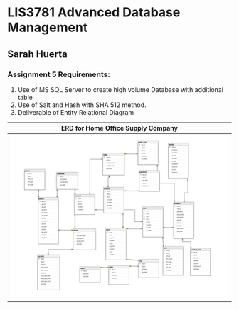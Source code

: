
# LIS3781 Advanced Database Management

## Sarah Huerta

### Assignment 5 Requirements:
1. Use of MS SQL Server to create high volume Database with additional table
2. Use of Salt and Hash with SHA 512 method.
3. Deliverable of Entity Relational Diagram

| ERD for Home Office Supply Company |
| -- |
| ![a5](erd.png) |
